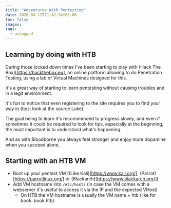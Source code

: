 ```yaml
---
title: "Adventures With Pentesting"
date: 2020-04-12T11:42:34+02:00
toc: false
images:
tags: 
  - untagged
---
```


## Learning by doing with HTB

During those locked down times I've been starting to play with (Hack The
Box)[https://hackthebox.eu], an online platform allowing to do Penetration
Testing, using a lab of Virtual Machines designed for this.

It's a great way of starting to learn pentesting without causing troubles and
in a legit environment.

It's fun to notice that even registering to the site requires you to find your
way in (tips: look at the source Luke).

The goal being to learn it's recommended to progress slowly, and even if
sometimes it could be required to look for tips, especially at the beginning,
the most important is to understand what's happening.

And as with Bloodborne you always feel stronger and enjoy more dopamine when
you succeed alone.

## Starting with an HTB VM

- Boot up your pentest VM ((Like Kali)[https://www.kali.org/],
  (Parrot)[https://parrotlinux.org/] or
  (Blackarch)[https://www.blackarch.org/])
- Add VM hostname into `/etc/hosts` (in case the VM comes with a webserver it's
  useful to access it via the IP and the expected VHost)
  - On HTB the VM hostname is usually the VM name + htb (like for book: book.htb)
